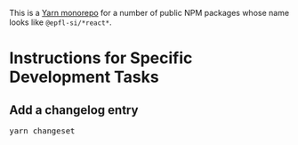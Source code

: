 This is a [Yarn monorepo](https://yarnpkg.com/features/workspaces) for a number of public NPM packages whose name looks like `@epfl-si/*react*`.

# Instructions for Specific Development Tasks

## Add a changelog entry

<pre>yarn changeset
</pre>
